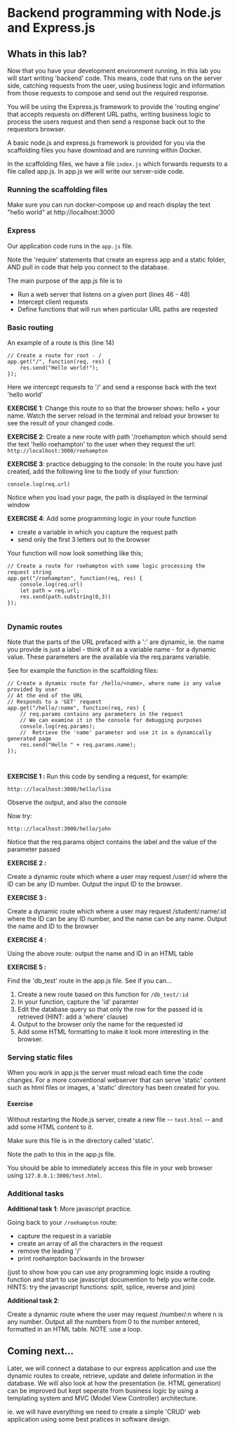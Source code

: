 
#  Backend programming with Node.js and Express.js

## Whats in this lab?

Now that you have your development environment running, in this lab you will start writing 'backend' code. This means, code that runs on the server side, catching requests from the user, using business logic and information from those requests to compose and send out the required response.

You will be using the Express.js framework to provide the 'routing engine' that accepts requests on different URL paths, writing business logic to process the users request and then send a response back out to the requestors browser.

A basic node.js and express.js framework is provided for you via the scaffolding files you have download and are running within Docker.

In the scaffolding files, we have a file ```index.js``` which forwards requests to a file called app.js.    In app.js we will write our server-side code.


### Running the scaffolding files

Make sure you can run docker-compose up and reach display the text "hello world" at http://localhost:3000

### Express


Our application code runs in the ```app.js``` file.  

Note the 'require' statements that create an express app and a static folder, AND pull in code that help you connect to the database.

The main purpose of the app.js file is to 
  * Run a web server that listens on a given port (lines 46 - 48)
  * Intercept client requests
  * Define functions that will run when particular URL paths are reqested

### Basic routing

An example of a route is this (line 14)

```
// Create a route for root - /
app.get("/", function(req, res) {
    res.send("Hello world!");
});

```

Here we intercept requests to '/' and send a response back with the text 'hello world'

__EXERCISE 1__: Change this route to so that the browser shows: hello + your name.  Watch the server reload in the terminal and reload your browser to see the result of your changed code.

__EXERCISE 2__: Create a new route with path '/roehampton which should send the text 'hello roehampton' to the user when they request the url: ```http://localhost:3000/roehampton```

__EXERCISE 3__: practice debugging to the console: In the route you have just created, add the following line to the body of your function:

```
console.log(req.url)
```

Notice when you load your page, the path is displayed in the terminal window

__EXERCISE 4__: Add some programming logic in your route function

   * create a variable in which you capture the request path
   * send only the first 3 letters out to the browser
   

Your function will now look something like this;

```
// Create a route for roehampton with some logic processing the request string
app.get("/roehampton", function(req, res) {
    console.log(req.url)
    let path = req.url;
    res.send(path.substring(0,3))
});


```




### Dynamic routes

Note that the parts of the URL prefaced with a ':' are dynamic, ie. the name you provide is just a label - think of it as a variable name - for a dynamic value.  These parameters are the available via the req.params variable.

See for example the function in the scaffolding files:

```
// Create a dynamic route for /hello/<name>, where name is any value provided by user
// At the end of the URL
// Responds to a 'GET' request
app.get("/hello/:name", function(req, res) {
    // req.params contains any parameters in the request
    // We can examine it in the console for debugging purposes
    console.log(req.params);
    //  Retrieve the 'name' parameter and use it in a dynamically generated page
    res.send("Hello " + req.params.name);
});



```

__EXERCISE 1 :__ Run this code by sending a request, for example:

```
http:://localhost:3000/hello/lisa

```
Observe the output, and also the console

Now try:

```
http:://localhost:3000/hello/john

```

Notice that the req.params object contains the label and the value of the parameter passed

__EXERCISE 2 :__

Create a dynamic route which where a user may request /user/:id where the ID can be any ID number.  Output the input ID to the browser.

__EXERCISE 3 :__

Create a dynamic route which where a user may request /student/:name/:id where the ID can be any ID number, and the name can be any name.  Output the name and ID to the browser

__EXERCISE 4 :__

Using the above route: output the name and ID in an HTML table

__EXERCISE 5 :__

Find the 'db_test' route in the app.js file.  See if you can...

1. Create a new route based on this function for ```/db_test/:id```
2. In your function, capture the 'id' paramter
3. Edit the database query so that only the row for the passed id is retrieved (HINT: add a 'where' clause)
4. Output to the browser only the name for the requested id
5. Add some HTML formatting to make it look more interesting in the browser.


### Serving static files

When you work in app.js the server must reload each time the code changes. For a more conventional webserver that can serve 'static' content such as html files or images, a 'static' directory has been created for you.

#### Exercise

Without restarting the Node.js server, create a new file -- `test.html` -- and add some HTML content to it. 

Make sure this file is in the directory called 'static'.

Note the path to this in the app.js file.

You should be able to immediately access this file in your web browser using `127.0.0.1:3000/test.html`.


### Additional tasks

__Additional task 1__: More javascript practice.  

Going back to your ```/roehampton``` route:

   * capture the request in a variable
   * create an array of all the characters in the request
   * remove the leading '/'
   * print roehampton backwards in the browser

(just to show how you can use any programming logic inside a routing function and start to use javascript documention to help you write code.  HINTS:  try the javascript functions: split, splice, reverse and join)

__Additional task 2__: 

Create a dynamic route where the user may request /number/:n where n is any number.  Output all the numbers from 0 to the number entered, formatted in an HTML table. NOTE :use a loop.


## Coming next...

Later, we will connect a database to our express application and use the dynamic routes to create, retrieve, update and delete information in the database.  We will also look at how the presentation (ie. HTML generation) can be improved but kept seperate from business logic by using a templating system and MVC (Model View Controller) architecture.

ie. we will have everything we need to create a simple 'CRUD' web application using some best pratices in software design.
